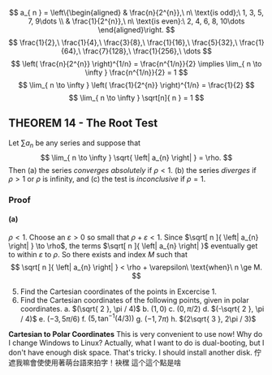 $$
a_{ n }  = \left\{\begin{aligned}
 & \frac{n}{2^{n}},\ n\ \text{is odd};\ 1, 3, 5, 7, 9\dots \\
 & \frac{1}{2^{n}},\ n\ \text{is even}:\ 2, 4, 6, 8, 10\dots
\end{aligned}\right.
$$
$$
\frac{1}{2},\ \frac{1}{4},\ \frac{3}{8},\ \frac{1}{16},\ \frac{5}{32},\ \frac{1}{64},\ \frac{7}{128},\ \frac{1}{256},\ \dots
$$
$$
\left( \frac{n}{2^{n}} \right)^{1/n} = \frac{n^{1/n}}{2} \implies \lim_{ n \to \infty } \frac{n^{1/n}}{2} = 1
$$
$$
\lim_{ n \to \infty } \left( \frac{1}{2^{n}} \right)^{1/n} = \frac{1}{2}
$$
$$
\lim_{ n \to \infty } \sqrt[n]{ n } = 1
$$

## THEOREM 14 - The Root Test
Let $\sum a_{n}$ be any series and suppose that
$$
\lim_{ n \to \infty } \sqrt{ \left| a_{n} \right|  } = \rho.
$$
Then (a) the series *converges absolutely* if $\rho < 1$. (b) the series *diverges* if $\rho > 1$ or $\rho$ is infinity, and (c) the test is *inconclusive* if $\rho = 1$.
### Proof
#### (a)
$\rho < 1$. Choose an $\varepsilon > 0$ so small that $\rho + \varepsilon < 1$. Since $\sqrt[ n ]{ \left| a_{n} \right| } \to \rho$, the terms $\sqrt[ n ]{ \left| a_{n} \right| }$ eventually get to within $\varepsilon$ to $\rho$. So there exists and index $M$ such that
$$
\sqrt[ n ]{ \left| a_{n} \right|  } < \rho + \varepsilon\ \text{when}\ n \ge M.
$$

5. Find the Cartesian coordinates of the points in Excercise 1.
6. Find the Cartesian coordinates of the following points, given in polar coordinates.
	a. $(\sqrt{  2 }, \pi / 4)$
	b. $(1, 0)$
	c. $(0, \pi / 2)$
	d. $(-\sqrt{ 2 }, \pi / 4)$
	e. $(-3, 5\pi / 6)$
	f. $(5, \tan ^{-1} (4 / 3))$
	g. $(-1, 7 \pi)$
	h. $(2\sqrt{ 3 }, 2\pi / 3)$

**Cartesian to Polar Coordinates**
This is very convenient to use now!
Why do I change Windows to Linux? Actually, what I want to do is dual-booting, but I don't have enough disk space. That's tricky. I should install another disk.
佇遮我嘛會使使用著萌台語來拍字！袂䆀
這个這个點是啥